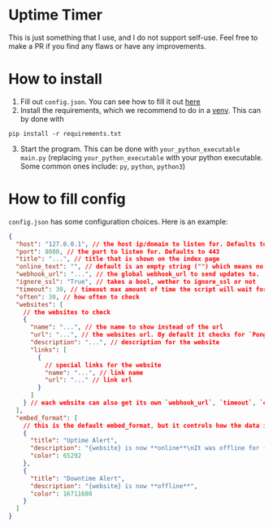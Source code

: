 # Uptime Timer

This is just something that I use, and I do not support self-use.
Feel free to make a PR if you find any flaws or have any improvements.

# How to install

1. Fill out `config.json`. You can see how to fill it out [here](#how-to-fill-config)
2. Install the requirements, which we recommend to do in a [venv](https://docs.python.org/3/library/venv.html). This can by done with

```
pip install -r requirements.txt
```

3. Start the program. This can be done with `your_python_executable main.py` (replacing `your_python_executable` with your python executable. Some common ones include: `py`, `python`, `python3`)

# How to fill config

`config.json` has some configuration choices. Here is an example:

```json
{
  "host": "127.0.0.1", // the host ip/domain to listen for. Defaults to 0.0.0.0
  "port": 8080, // the port to listen for. Defaults to 443
  "title": "...", // title that is shown on the index page
  "online_text": "", // default is an empty string ("") which means no online_text. If an online text is set, a website will only be marked online if it displays excacly the online_text. If no online_text is set (or an empty string is set) then it doesn't matter what the website displays.
  "webhook_url": "...", // the global webhook_url to send updates to.
  "ignore_ssl": "True", // takes a bool, wether to ignore_ssl or not
  "timeout": 30, // timeout max amount of time the script will wait for a website to load before marking it as offline
  "often": 30, // how often to check
  "websites": [
    // the websites to check
    {
      "name": "...", // the name to show instead of the url
      "url": "...", // the websites url. By default it checks for `Pong!`
      "description": "...", // description for the website
      "links": [
        {
          // special links for the website
          "name": "...", // link name
          "url": "..." // link url
        }
      ]
    } // each website can also get its own `webhook_url`, `timeout`, `online_text`, and `often` values, but not required.
  ],
  "embed_format": [
    // this is the default embed_format, but it controls how the data is sent to the webhook. Mainly because webhook_url is made to be a discord webhook
    {
      "title": "Uptime Alert",
      "description": "{website} is now **online**\nIt was offline for {time}",
      "color": 65292
    },
    {
      "title": "Downtime Alert",
      "description": "{website} is now **offline**",
      "color": 16711680
    }
  ]
}
```

